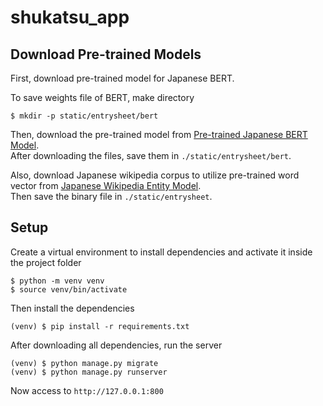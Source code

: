 # shukatsu_app

## Download Pre-trained Models

First, download pre-trained model for Japanese BERT.

To save weights file of BERT, make directory

```
$ mkdir -p static/entrysheet/bert
```

Then, download the pre-trained model from [Pre-trained Japanese BERT Model](https://yoheikikuta.github.io/bert-japanese/). 
<br>
After downloading the files, save them in `./static/entrysheet/bert`.

Also, download Japanese wikipedia corpus to utilize pre-trained word vector from [Japanese Wikipedia Entity Model](http://www.cl.ecei.tohoku.ac.jp/~m-suzuki/jawiki_vector/).
<br>
Then save the binary file in `./static/entrysheet`.

## Setup

Create a virtual environment to install dependencies and activate it inside the project folder

```
$ python -m venv venv
$ source venv/bin/activate
```

Then install the dependencies

```
(venv) $ pip install -r requirements.txt
```

After downloading all dependencies, run the server 

```
(venv) $ python manage.py migrate
(venv) $ python manage.py runserver
```

Now access to `http://127.0.0.1:800`
